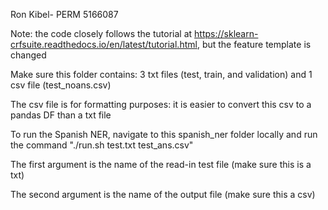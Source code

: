 Ron Kibel- PERM 5166087

Note: the code closely follows the tutorial at https://sklearn-crfsuite.readthedocs.io/en/latest/tutorial.html, but the feature template is changed

Make sure this folder contains: 3 txt files (test, train, and validation) and 1 csv file (test_noans.csv)

The csv file is for formatting purposes: it is easier to convert this csv to a pandas DF than a txt file

To run the Spanish NER, navigate to this spanish_ner folder locally and run the command "./run.sh test.txt test_ans.csv"

The first argument is the name of the read-in test file (make sure this is a txt)

The second argument is the name of the output file (make sure this a csv)